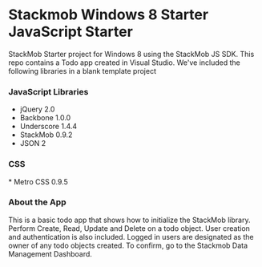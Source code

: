 Stackmob Windows 8 Starter JavaScript Starter
========================

StackMob Starter project for Windows 8 using the StackMob JS SDK.  This repo contains a Todo app created in Visual Studio.
We've included the following libraries in a blank template project

<h3>JavaScript Libraries</h3>

  * jQuery 2.0 
  * Backbone 1.0.0
  * Underscore 1.4.4
  * StackMob 0.9.2
  * JSON 2

<h3>CSS</h3>
  * Metro CSS 0.9.5

<h3>About the App</h3>
This is a basic todo app that shows how to initialize the StackMob library.  Perform Create, Read, Update and Delete on a todo object.  User creation and authentication is also included.  Logged in users are designated as the owner of any todo objects created.  To confirm, go to the Stackmob Data Management Dashboard.


